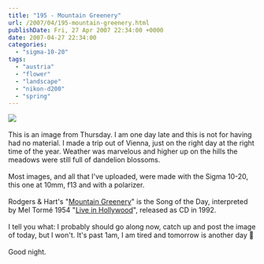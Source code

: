 ```yaml
---
title: "195 - Mountain Greenery"
url: /2007/04/195-mountain-greenery.html
publishDate: Fri, 27 Apr 2007 22:34:00 +0000
date: 2007-04-27 22:34:00
categories: 
  - "sigma-10-20"
tags: 
  - "austria"
  - "flower"
  - "landscape"
  - "nikon-d200"
  - "spring"
---
```

<a href="https://d25zfm9zpd7gm5.cloudfront.net/1200x1200/2007/20070426_131612_ps.jpg"><img src="https://d25zfm9zpd7gm5.cloudfront.net/0600x0600/2007/20070426_131612_ps.jpg"/></a><br/><br/>This is an image from Thursday. I am one day late and this is not for having had no material. I made a trip out of Vienna, just on the right day at the right time of the year. Weather was marvelous and higher up on the hills the meadows were still full of dandelion blossoms. <br/><br/>Most images, and all that I've uploaded, were made with the Sigma 10-20, this one at 10mm, f13 and with a polarizer.<br/><br/>Rodgers &amp; Hart's "<a href="http://www.lorenzhart.org/greenarysng.htm" target="_blank">Mountain Greenery</a>" is the Song of the Day, interpreted by Mel Tormé 1954 "<a href="http://www.amazon.com/Hollywood-Mel-Tormé/dp/B000003N3K" target="_blank">Live in Hollywood</a>", released as CD in 1992.<br/><br/>I tell you what: I probably should go along now, catch up and post the image of today, but I won't. It's past 1am, I am tired and tomorrow is another day 🙂<br/><br/>Good night.
